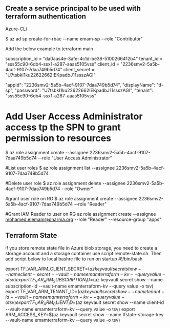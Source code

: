 ## Create a service principal to be used with terraform authentication

Azure-CLi

$ az ad sp create-for-rbac --name emam-sp --role "Contributor"

Add the below example to terraform main 

  subscription_id   = "da0aas4e-3afe-4c1d-be36-5100266412b4"
  tenant_id         = "sss55c90-6db4-ssx1-a287-aaas5105vss"
  client_id         = "2236smv2-5a5b-4acf-9107-7daa749b5d74"
  client_secret     = "U7tsbkI1ku22622662!EKpadbJ11ssszAGl"

  "appId": "2236smv2-5a5b-4acf-9107-7daa749b5d74",
  "displayName": "tf-sp",
  "password": "U7tsbkI1ku22622662!EKpadbJ11ssszAGl",
  "tenant": "sss55c90-6db4-ssx1-a287-aaas5105vss"

# Add User Access Administrator access tp the SPN to grant permission to resources 
$ az role assignment create --assignee 2236smv2-5a5b-4acf-9107-7daa749b5d74 --role "User Access Administrator"

#List user roles 
$ az role assignment list --assignee 2236smv2-5a5b-4acf-9107-7daa749b5d74

#Delete user role 
$ az role assignment delete --assignee 2236smv2-5a5b-4acf-9107-7daa749b5d74 --role "Owner"

#grant user role on RG
$ az role assignment create --assignee 2236smv2-5a5b-4acf-9107-7daa749b5d74 --role "Reader" 

#Grant IAM Reader to user on RG
az role assignment create --assignee mohamed.elemam@pharma.org --role "Reader" --resource-group "apps"

## Terraform State
if you store remote state file in Azure blob storage, you need to create a storage account and a storage container use script remote-state.sh.
Then add script below to local bashrc file to run on startup
#!/bin/bash

export TF_VAR_ARM_CLIENT_SECRET=$(az keyvault secret show --name client-secret --vault-name emamterraform-kv --query value -o tsv)
export TF_VAR_ARM_SUBSCRIPTION_ID=$(az keyvault secret show --name subscription-id --vault-name emamterraform-kv --query value -o tsv)
export TF_VAR_ARM_TENANT_ID=$(az keyvault secret show --name tenant-id --vault-name emamterraform-kv --query value -o tsv)
export TF_VAR_ARM_CLIENT_ID=$(az keyvault secret show --name client-id --vault-name emamterraform-kv --query value -o tsv)
export ARM_ACCESS_KEY=$(az keyvault secret show --name tfstate-storage-key --vault-name emamterraform-kv --query value -o tsv)